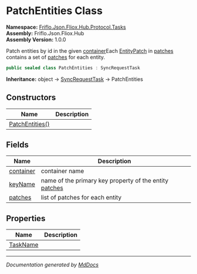 ﻿<!--  
  <auto-generated>   
    The contents of this file were generated by a tool.  
    Changes to this file may be list if the file is regenerated  
  </auto-generated>   
-->

# PatchEntities Class

**Namespace:** [Friflo.Json.Fliox.Hub.Protocol.Tasks](../index.md)  
**Assembly:** Friflo.Json.Fliox.Hub  
**Assembly Version:** 1.0.0

Patch entities by id in the given [container](fields/container.md)Each [EntityPatch](../EntityPatch/index.md) in [patches](fields/patches.md) contains a set of [patches](fields/patches.md) for each entity. 

```csharp
public sealed class PatchEntities : SyncRequestTask
```

**Inheritance:** object → [SyncRequestTask](../SyncRequestTask/index.md) → PatchEntities

## Constructors

| Name                                     | Description |
| ---------------------------------------- | ----------- |
| [PatchEntities()](constructors/index.md) |             |

## Fields

| Name                             | Description                                                                 |
| -------------------------------- | --------------------------------------------------------------------------- |
| [container](fields/container.md) | container name                                                              |
| [keyName](fields/keyName.md)     | name of the primary key property of the entity [patches](fields/patches.md) |
| [patches](fields/patches.md)     | list of patches for each entity                                             |

## Properties

| Name                               | Description |
| ---------------------------------- | ----------- |
| [TaskName](properties/TaskName.md) |             |

___

*Documentation generated by [MdDocs](https://github.com/ap0llo/mddocs)*
